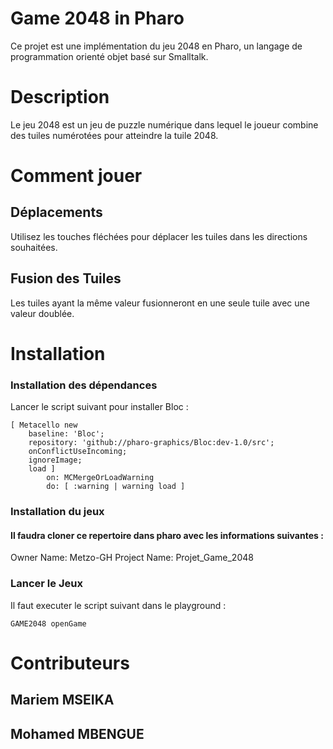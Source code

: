# Game 2048 in Pharo
Ce projet est une implémentation du jeu 2048 en Pharo, un langage de programmation orienté objet basé sur Smalltalk.

# Description
Le jeu 2048 est un jeu de puzzle numérique dans lequel le joueur combine des tuiles numérotées pour atteindre la tuile 2048.

# Comment jouer
## Déplacements
Utilisez les touches fléchées pour déplacer les tuiles dans les directions souhaitées.
## Fusion des Tuiles
Les tuiles ayant la même valeur fusionneront en une seule tuile avec une valeur doublée.

# Installation
### Installation des dépendances
Lancer le script suivant pour installer Bloc :
```smalltalk
[ Metacello new
	baseline: 'Bloc';
	repository: 'github://pharo-graphics/Bloc:dev-1.0/src';
	onConflictUseIncoming;
	ignoreImage;
	load ]
		on: MCMergeOrLoadWarning
		do: [ :warning | warning load ]
```
### Installation du jeux
#### Il faudra cloner ce repertoire dans pharo avec les informations suivantes :
Owner Name: Metzo-GH
Project Name: Projet_Game_2048

### Lancer le Jeux
Il faut executer le script suivant dans le playground :
```smalltalk
GAME2048 openGame
```

# Contributeurs
## Mariem MSEIKA
## Mohamed MBENGUE

